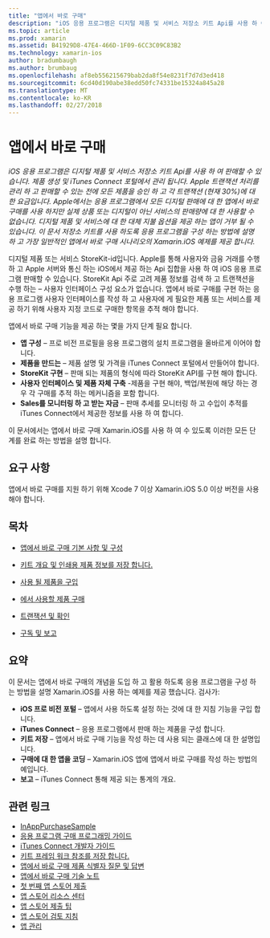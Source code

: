 ```yaml
---
title: "앱에서 바로 구매"
description: "iOS 응용 프로그램은 디지털 제품 및 서비스 저장소 키트 Api를 사용 하 여 판매할 수 있습니다. 제품 생성 및 iTunes Connect 포털에서 관리 됩니다. Apple 트랜잭션 처리를 관리 하 고 판매할 수 있는 전에 모든 제품을 승인 하 고 각 트랜잭션 (현재 30%)에 대 한 요금입니다. Apple에서는 응용 프로그램에서 모든 디지털 판매에 대 한 앱에서 바로 구매를 사용 하지만 실제 상품 또는 디지털이 아닌 서비스의 판매량에 대 한 사용할 수 없습니다. 디지털 제품 및 서비스에 대 한 대체 지불 옵션을 제공 하는 앱이 거부 될 수 있습니다. 이 문서 저장소 키트를 사용 하도록 응용 프로그램을 구성 하는 방법에 설명 하 고 가장 일반적인 앱에서 바로 구매 시나리오의 Xamarin.iOS 예제를 제공 합니다."
ms.topic: article
ms.prod: xamarin
ms.assetid: B41929D8-47E4-466D-1F09-6CC3C09C83B2
ms.technology: xamarin-ios
author: bradumbaugh
ms.author: brumbaug
ms.openlocfilehash: af8eb556215679bab2da8f54e8231f7d7d3ed418
ms.sourcegitcommit: 6cd40d190abe38edd50fc74331be15324a845a28
ms.translationtype: MT
ms.contentlocale: ko-KR
ms.lasthandoff: 02/27/2018
---
```

# <a name="in-app-purchasing"></a>앱에서 바로 구매

_iOS 응용 프로그램은 디지털 제품 및 서비스 저장소 키트 Api를 사용 하 여 판매할 수 있습니다. 제품 생성 및 iTunes Connect 포털에서 관리 됩니다. Apple 트랜잭션 처리를 관리 하 고 판매할 수 있는 전에 모든 제품을 승인 하 고 각 트랜잭션 (현재 30%)에 대 한 요금입니다. Apple에서는 응용 프로그램에서 모든 디지털 판매에 대 한 앱에서 바로 구매를 사용 하지만 실제 상품 또는 디지털이 아닌 서비스의 판매량에 대 한 사용할 수 없습니다. 디지털 제품 및 서비스에 대 한 대체 지불 옵션을 제공 하는 앱이 거부 될 수 있습니다. 이 문서 저장소 키트를 사용 하도록 응용 프로그램을 구성 하는 방법에 설명 하 고 가장 일반적인 앱에서 바로 구매 시나리오의 Xamarin.iOS 예제를 제공 합니다._


디지털 제품 또는 서비스 StoreKit-id입니다. Apple를 통해 사용자와 금융 거래를 수행 하 고 Apple 서버와 통신 하는 iOS에서 제공 하는 Api 집합을 사용 하 여 iOS 응용 프로그램 판매할 수 있습니다. StoreKit Api 주로 고려 제품 정보를 검색 하 고 트랜잭션을 수행 하는 – 사용자 인터페이스 구성 요소가 없습니다. 앱에서 바로 구매를 구현 하는 응용 프로그램 사용자 인터페이스를 작성 하 고 사용자에 게 필요한 제품 또는 서비스를 제공 하기 위해 사용자 지정 코드로 구매한 항목을 추적 해야 합니다.

앱에서 바로 구매 기능을 제공 하는 몇을 가지 단계 필요 합니다.

-  **앱 구성** – 프로 비전 프로필을 응용 프로그램의 설치 프로그램을 올바르게 이어야 합니다.
-  **제품을 만드는** – 제품 설명 및 가격을 iTunes Connect 포털에서 만들어야 합니다.
-  **StoreKit 구현** – 판매 되는 제품의 형식에 따라 StoreKit API를 구현 해야 합니다.
-  **사용자 인터페이스 및 제품 자체 구축** -제품을 구현 해야, 백업/복원에 해당 하는 경우 각 구매를 추적 하는 메커니즘을 포함 합니다.
-  **Sales를 모니터링 하 고 받는 자금** – 판매 추세를 모니터링 하 고 수입이 추적를 iTunes Connect에서 제공한 정보를 사용 하 여 합니다.


이 문서에서는 앱에서 바로 구매 Xamarin.iOS를 사용 하 여 수 있도록 이러한 모든 단계를 완료 하는 방법을 설명 합니다.


## <a name="requirements"></a>요구 사항

앱에서 바로 구매를 지원 하기 위해 Xcode 7 이상 Xamarin.iOS 5.0 이상 버전을 사용 해야 합니다.

## <a name="contents"></a>목차

 * [앱에서 바로 구매 기본 사항 및 구성](~/ios/platform/in-app-purchasing/in-app-purchase-basics-and-configuration.md)

 * [키트 개요 및 인쇄용 제품 정보를 저장 합니다.](~/ios/platform/in-app-purchasing/store-kit-overview-and-retreiving-product-information.md)

 * [사용 될 제품을 구입](~/ios/platform/in-app-purchasing/purchasing-consumable-products.md)

 * [에서 사용할 제품 구매](~/ios/platform/in-app-purchasing/purchasing-non-consumable-products.md)

 * [트랜잭션 및 확인](~/ios/platform/in-app-purchasing/transactions-and-verification.md)

 * [구독 및 보고](~/ios/platform/in-app-purchasing/subscriptions-and-reporting.md)


## <a name="summary"></a>요약

이 문서는 앱에서 바로 구매의 개념을 도입 하 고 활용 하도록 응용 프로그램을 구성 하는 방법을 설명 Xamarin.iOS를 사용 하는 예제를 제공 했습니다. 검사가:

-  **iOS 프로 비전 포털** – 앱에서 사용 하도록 설정 하는 것에 대 한 지침 기능을 구입 합니다.
-  **iTunes Connect** – 응용 프로그램에서 판매 하는 제품을 구성 합니다.
-  **키트 저장** – 앱에서 바로 구매 기능을 작성 하는 데 사용 되는 클래스에 대 한 설명입니다.
-  **구매에 대 한 앱을 코딩** – Xamarin.iOS 앱에 앱에서 바로 구매를 작성 하는 방법의 예입니다.
-  **보고** – iTunes Connect 통해 제공 되는 통계의 개요.


## <a name="related-links"></a>관련 링크

- [InAppPurchaseSample](https://developer.xamarin.com/samples/StoreKit/)
- [응용 프로그램 구매 프로그래밍 가이드](https://developer.apple.com/library/ios/documentation/NetworkingInternet/Conceptual/StoreKitGuide/Introduction.html)
- [iTunes Connect 개발자 가이드](https://developer.apple.com/library/ios/documentation/LanguagesUtilities/Conceptual/iTunesConnect_Guide/iTunesConnect_Guide.pdf)
- [키트 프레임 워크 참조를 저장 합니다.](https://developer.apple.com/library/ios/documentation/StoreKit/Reference/StoreKit_Collection/StoreKit_Collection.pdf)
- [앱에서 바로 구매 제품 식별자 질문 및 답변](https://developer.apple.com/library/ios/#qa/qa1329/_index.html)
- [앱에서 바로 구매 기술 노트](https://developer.apple.com/library/ios/#technotes/tn2259/_index.html)
- [첫 번째 앱 스토어 제출](https://developer.apple.com/library/ios/documentation/IDEs/Conceptual/AppDistributionGuide/Introduction/Introduction.html)
- [앱 스토어 리소스 센터](https://developer.apple.com/appstore/index.html)
- [앱 스토어 제출 팁](https://developer.apple.com/appstore/resources/submission/tips.html)
- [앱 스토어 검토 지침](https://developer.apple.com/appstore/resources/approval/guidelines.html)
- [앱 관리](https://developer.apple.com/appstore/resources/managing/index.html)
